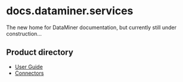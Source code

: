 # docs.dataminer.services

The new home for DataMiner documentation, but currently still under construction...

## Product directory

- [User Guide](user-guide/Part1GettingStarted/Part1GettingStarted.md)
- [Connectors](connectors/intro.md)
